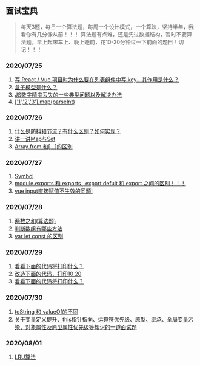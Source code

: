 ## 面试宝典
> 每天3题，<del>每日一个算法题</del>，每周一个设计模式，一个算法，坚持半年，我看你有几分像从前！！！
> 算法题有点难，还是先过数据结构，暂时不要算法题。早上起床车上、晚上睡前，花10-20分钟过一下前面的题目！切记！！！
### 2020/07/25
1. [写 React / Vue 项目时为什么要在列表组件中写 key，其作用是什么？](./vue/1.md) 
2. [盒子模型是什么？](./html/1.md)
3. [JS数字精度丢失的一些典型问题以及解决办法](./javascript/1.md)
4. [['1','2','3'].map(parseInt)](./javascript/2.md)

### 2020/07/26
1. [什么是防抖和节流？有什么区别？如何实现？](./html/2.md)
2. [讲一讲Map与Set](./javascript/3.md)
3. [Array.from 和[...]的区别](./javascript/4.md)

### 2020/07/27
1. [Symbol](./javascript/5.md)
2. [module.exports 和 exports , export defult 和 export 之间的区别！！！ ](./javascript/6.md)
3. [vue input直接赋值不生效的问题!](./vue/2.md)

### 2020/07/28
1. [两数之和(算法题)](./javascript/7.md)
2. [判断数组有哪些方法](./javascript/8.md)
3. [var let const 的区别](./javascript/9.md)

### 2020/07/29
1. [看看下面的代码将打印什么？](./javascript/10.md)
2. [改造下面的代码，打印10 20](./javascript/11.md)
3. [看看下面的代码将打印什么？](./javascript/12.md)

### 2020/07/30
1. [toString 和 valueOf的不同](./javascript/13.md) 
2. [关于变量定义提升、this指针指向、运算符优先级、原型、继承、全局变量污染、对象属性及原型属性优先级等知识的一道面试题](./javascript/14.md)

### 2020/08/01
1. [LRU算法](./javascript/15.md)